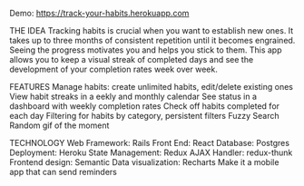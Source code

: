 Demo: https://track-your-habits.herokuapp.com

THE IDEA
Tracking habits is crucial when you want to establish new ones. It takes up to three months of consistent repetition until it becomes engrained. Seeing the progress motivates you and helps you stick to them. This app allows you to keep a visual streak of completed days and see the development of your completion rates week over week.

FEATURES
Manage habits: create unlimited habits, edit/delete existing ones
View habit streaks in a eekly and monthly calendar
See status in a dashboard with weekly completion rates
Check off habits completed for each day
Filtering for habits by category, persistent filters
Fuzzy Search
Random gif of the moment

TECHNOLOGY
Web Framework: Rails
Front End: React
Database: Postgres
Deployment: Heroku
State Management: Redux
AJAX Handler: redux-thunk
Frontend design: Semantic
Data visualization: Recharts
Make it a mobile app that can send reminders
